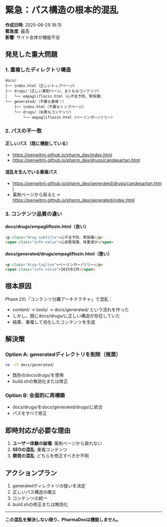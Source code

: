 # 緊急：パス構造の根本的混乱

**作成日時**: 2025-06-29 18:15  
**緊急度**: 最高  
**影響**: サイト全体が機能不全

## 発見した重大問題

### 1. 重複したディレクトリ構造

```
docs/
├── index.html（正しいトップページ）
├── drugs/（正しい薬剤ページ、まともなコンテンツ）
│   └── empagliflozin.html（心不全予防、腎保護）
└── generated/（不要な重複！）
    ├── index.html（不要なトップページ）
    └── drugs/（劣悪なコンテンツ）
        └── empagliflozin.html（ベーリンガー/リリー）
```

### 2. パスの不一致

#### 正しいパス（既に機能している）
- https://penwitmi.github.io/pharm_dex/index.html
- https://penwitmi.github.io/pharm_dex/drugs/candesartan.html

#### 混乱を生んでいる重複パス
- https://penwitmi.github.io/pharm_dex/generated/drugs/candesartan.html
- 薬剤ページから戻ると→ https://penwitmi.github.io/pharm_dex/generated/index.html

### 3. コンテンツ品質の違い

#### docs/drugs/empagliflozin.html（良い）
```html
<p class="drug-subtitle">心不全予防、腎保護</p>
<span class="info-value">心血管保護、体重減少</span>
```

#### docs/generated/drugs/empagliflozin.html（悪い）
```html
<p class="drug-tagline">ベーリンガー/リリー</p>
<span class="info-value">2015年2月</span>
```

## 根本原因

Phase 2の「コンテンツ分離アーキテクチャ」で混乱：
- content/ → tools/ → docs/generated/ という流れを作った
- しかし、既にdocs/drugs/に正しい構造が存在していた
- 結果、重複して劣化したコンテンツを生成

## 解決策

### Option A: generatedディレクトリを削除（推奨）
```bash
rm -rf docs/generated/
```
- 既存のdocs/drugs/を使用
- build.shの無効化または修正

### Option B: 全面的に再構築
- docs/drugs/をdocs/generated/drugs/に統合
- パスをすべて修正

## 即時対応が必要な理由

1. **ユーザー体験の破壊**: 薬剤ページから戻れない
2. **SEOの混乱**: 重複コンテンツ
3. **開発の混乱**: どちらを修正すべきか不明

## アクションプラン

1. generatedディレクトリの扱いを決定
2. 正しいパス構造の確立
3. コンテンツの統一
4. build.shの修正または無効化

---

**この混乱を解決しない限り、PharmaDexは機能しません。**
